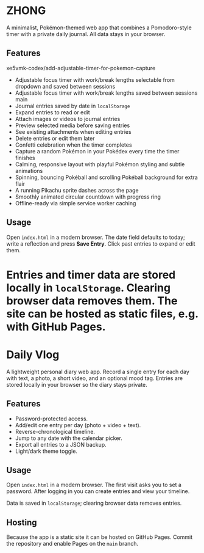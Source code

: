 # ZHONG

A minimalist, Pokémon-themed web app that combines a Pomodoro-style timer with a private daily journal. All data stays in your browser.

## Features

xe5vmk-codex/add-adjustable-timer-for-pokemon-capture
- Adjustable focus timer with work/break lengths selectable from dropdown and saved between sessions
- Adjustable focus timer with work/break lengths saved between sessions
main
- Journal entries saved by date in `localStorage`
- Expand entries to read or edit
- Attach images or videos to journal entries
- Preview selected media before saving entries
- See existing attachments when editing entries
- Delete entries or edit them later
- Confetti celebration when the timer completes
- Capture a random Pokémon in your Pokédex every time the timer finishes
- Calming, responsive layout with playful Pokémon styling and subtle animations
- Spinning, bouncing Pokéball and scrolling Pokéball background for extra flair
- A running Pikachu sprite dashes across the page
- Smoothly animated circular countdown with progress ring
- Offline-ready via simple service worker caching

## Usage

Open `index.html` in a modern browser. The date field defaults to today; write a reflection and press **Save Entry**. Click past entries to expand or edit them.

Entries and timer data are stored locally in `localStorage`. Clearing browser data removes them. The site can be hosted as static files, e.g. with GitHub Pages.
=======
# Daily Vlog

A lightweight personal diary web app. Record a single entry for each day with text, a photo, a short video, and an optional mood tag. Entries are stored locally in your browser so the diary stays private.

## Features
- Password-protected access.
- Add/edit one entry per day (photo + video + text).
- Reverse-chronological timeline.
- Jump to any date with the calendar picker.
- Export all entries to a JSON backup.
- Light/dark theme toggle.

## Usage
Open `index.html` in a modern browser. The first visit asks you to set a password. After logging in you can create entries and view your timeline.

Data is saved in `localStorage`; clearing browser data removes entries.

## Hosting
Because the app is a static site it can be hosted on GitHub Pages. Commit the repository and enable Pages on the `main` branch.
